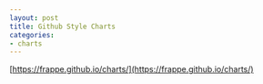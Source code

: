 ```yaml
---
layout: post
title: Github Style Charts
categories:
- charts
---
```


[https://frappe.github.io/charts/](https://frappe.github.io/charts/)